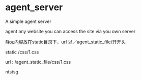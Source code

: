 agent_server
============

A simple agent server




agent any website you can access the site via you own server



静太内容放在static目录下，url 以／agent_static_file/开开头

  static
     /css/1.css

  url :    /agent_static_file/css/1.css


  ntstsg
